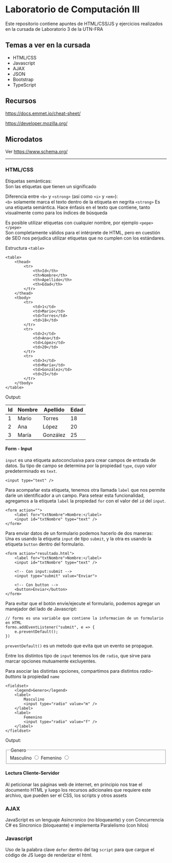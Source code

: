 # Laboratorio de Computación III  
Este repositorio contiene apuntes de HTML/CSS/JS y ejercicios realizados en la cursada de Laboratorio 3 de la UTN-FRA

## Temas a ver en la cursada  
* HTML/CSS
* Javascript
* AJAX
* JSON
* Bootstrap
* TypeScript

## Recursos  
https://docs.emmet.io/cheat-sheet/

https://developer.mozilla.org/

## Microdatos

Ver https://www.schema.org/

---

### HTML/CSS  
Etiquetas semánticas:  
Son las etiquetas que tienen un significado

Diferencia entre `<b>` y `<strong>` (así como `<i>` y `<em>`):  
`<b>` solamente marca el texto dentro de la etiqueta en negrita
`<strong>` Es una etiqueta semántica. Hace énfasis en el texto que contiene, tanto visualmente como para los índices de búsqueda

Es posible utilizar etiquetas con cualquier nombre, por ejemplo `<pepe></pepe>`  
Son completamente válidos para el intérprete de HTML, pero en cuestión de SEO nos perjudica utilizar etiquetas que no cumplen con los estándares.

Estructura `<table>`

    <table>
        <thead>
            <tr>
                <th>Id</th>
                <th>Nombre</th>
                <th>Apellido</th>
                <th>Edad</th>
            </tr>
        </thead>
        <tbody>
            <tr>
                <td>1</td>
                <td>Mario</td>
                <td>Torres</td>
                <td>18</td>
            </tr>
            <tr>
                <td>2</td>
                <td>Ana</td>
                <td>López</td>
                <td>20</td>
            </tr>
            <tr>
                <td>3</td>
                <td>María</td>
                <td>González</td>
                <td>25</td>
            </tr>
        </tbody>
    </table>

Output:
    <table>
        <thead>
            <tr>
                <th>Id</th>
                <th>Nombre</th>
                <th>Apellido</th>
                <th>Edad</th>
            </tr>
        </thead>
        <tbody>
            <tr>
                <td>1</td>
                <td>Mario</td>
                <td>Torres</td>
                <td>18</td>
            </tr>
            <tr>
                <td>2</td>
                <td>Ana</td>
                <td>López</td>
                <td>20</td>
            </tr>
            <tr>
                <td>3</td>
                <td>María</td>
                <td>González</td>
                <td>25</td>
            </tr>
        </tbody>
    </table>

#### Form - Input

`input` es una etiqueta autoconclusiva para crear campos de entrada de datos. Su tipo de campo se determina por la propiedad `type`, cuyo valor predeterminado es `text`.

    <input type="text" />

Para acompañar esta etiqueta, tenemos otra llamada `label` que nos permite darle un identificador a un campo. Para setear esta funcionalidad, agregamos a la etiqueta `label` la propiedad `for` con el valor del `id` del `input`.

    <form action="">
        <label for="txtNombre">Nombre:</label>
        <input id="txtNombre" type="text" />
    </form>

Para enviar datos de un formulario podemos hacerlo de dos maneras:  
Una es usando la etiqueta `input` de tipo `submit`, y la otra es usando la etiqueta `button` dentro del formulario.

    <form action="resultado.html">
        <label for="txtNombre">Nombre:</label>
        <input id="txtNombre" type="text" />

        <!-- Con input:submit -->
        <input type="submit" value="Enviar">

        <!-- Con button -->
        <button>Enviar</button>
    </form>

Para evitar que el botón envíe/ejecute el formulario, podemos agregar un manejador del lado de Javascript:

    // forms es una variable que contiene la informacion de un formulario en HTML
    forms.addEventListener("submit", e => {
        e.preventDefault();
    })

`preventDefault()` es un metodo que evita que un evento se propague.

Entre los distintos tipo de `input` tenemos los de `radio`, que sirve para marcar opciones mutuamente excluyentes.

Para asociar las distintas opciones, compartimos para distintos *radio-buttons* la propiedad `name`

    <fieldset>
        <legend>Genero</legend>
        <label>
            Masculino
            <input type="radio" value="m" />
        </label>
        <label>
            Femenino
            <input type="radio" value="f" />
        </label>
    </fieldset>

Output:  
    <fieldset>
        <legend>Genero</legend>
        <label>
            Masculino
            <input type="radio" value="m" />
        </label>
        <label>
            Femenino
            <input type="radio" value="f" />
        </label>
    </fieldset>


#### Lectura Cliente-Servidor  
Al peticionar las páginas web de internet, en principio nos trae el documento HTML y luego los recursos adicionales que requiere este archivo, que pueden ser el CSS, los scripts y otros assets

### AJAX  
JavaScript es un lenguaje Asincronico (no bloqueante) y con Concurrencia
C# es Sincronico (bloqueante) e implementa Paralelismo (con hilos)

### Javascript

Uso de la palabra clave `defer` dentro del tag `script` para que cargue el código de JS luego de renderizar el html.